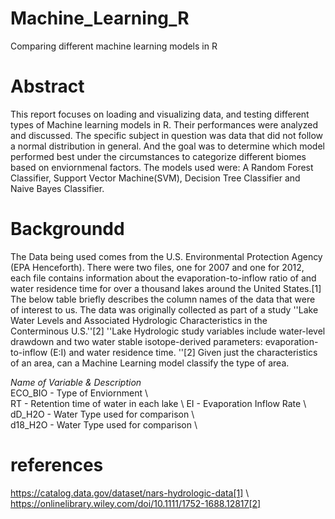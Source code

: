 # Machine_Learning_R
Comparing different machine learning models in R 

# Abstract

This report focuses on loading and visualizing data, and testing different types of Machine learning models in R. Their performances were analyzed and discussed. The specific subject in question was data that did not follow a normal distribution in general. And the goal was to determine which model performed best under the circumstances to categorize different biomes based on enviornmenal factors.
The models used were: A Random Forest Classifier, Support Vector Machine(SVM), Decision Tree Classifier and Naive Bayes Classifier.


# Backgroundd
The Data being used comes from the U.S. Environmental Protection Agency (EPA Henceforth). There were two files, one for 2007 and one for 2012, each file contains information about the evaporation-to-inflow ratio of and water residence time for over a thousand lakes around the United States.[1] The below table briefly describes the column names of the data that were of interest to us. The data was originally collected as part of a study ''Lake Water Levels and Associated Hydrologic Characteristics in the Conterminous U.S.''[2] ''Lake Hydrologic study variables include water-level drawdown and two water stable isotope-derived parameters: evaporation-to-inflow (E:I) and water residence time. ''[2]
Given just the characteristics of an area, can a Machine Learning model classify the type of area.


*Name of Variable & Description*                          
ECO\_BIO         - Type of Enviornment     \\          
RT               - Retention time of water in each lake \\
EI               - Evaporation Inflow Rate  \\            
dD\_H2O          - Water Type used for comparison  \\     
d18\_H2O         - Water Type used for comparison   \\    

# references

https://catalog.data.gov/dataset/nars-hydrologic-data[1] \\
https://onlinelibrary.wiley.com/doi/10.1111/1752-1688.12817[2]
